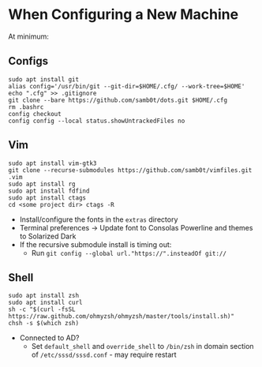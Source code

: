 # When Configuring a New Machine

At minimum:
 
## Configs

```
sudo apt install git
alias config='/usr/bin/git --git-dir=$HOME/.cfg/ --work-tree=$HOME'
echo ".cfg" >> .gitignore
git clone --bare https://github.com/samb0t/dots.git $HOME/.cfg
rm .bashrc
config checkout
config config --local status.showUntrackedFiles no
```

## Vim

```
sudo apt install vim-gtk3
git clone --recurse-submodules https://github.com/samb0t/vimfiles.git .vim
sudo apt install rg
sudo apt install fdfind
sudo apt install ctags
cd <some project dir> ctags -R
```
- Install/configure the fonts in the `extras` directory
- Terminal preferences -> Update font to Consolas Powerline and themes to
  Solarized Dark
- If the recursive submodule install is timing out:
    - Run `git config --global url."https://".insteadOf git://`

## Shell

```
sudo apt install zsh
sudo apt install curl
sh -c "$(curl -fsSL https://raw.github.com/ohmyzsh/ohmyzsh/master/tools/install.sh)"
chsh -s $(which zsh)
```
- Connected to AD?
    - Set `default_shell` and `override_shell` to `/bin/zsh` in domain section
      of `/etc/sssd/sssd.conf` - may require restart
